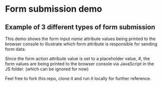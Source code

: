 # Form submission demo
## Example of 3 different types of form submission

This demo shows the form input *name* attribute values being
printed to the browser console to illustrate which form attribute 
is responsible for sending form data.

Since the form action attribute value is set to a placeholder value, *#*,
the form values are being printed to the browser console via
JavaScript in the JS folder. (which can be ignored for now)

Feel free to fork this repo, clone it and run it locally for further reference.



